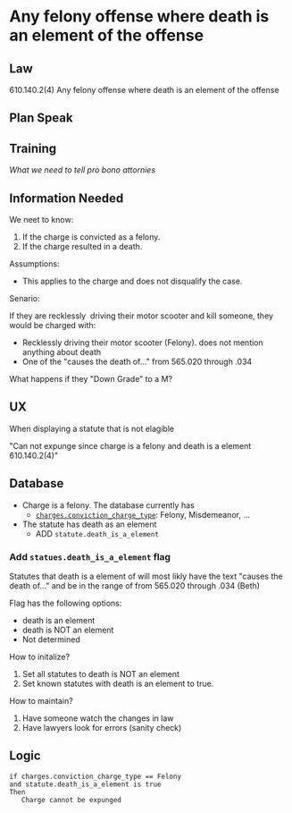 # Any felony offense where death is an element of the offense

## Law

610.140.2(4) Any felony offense where death is an element of the offense


## Plan Speak

## Training

*What we need to tell pro bono attornies* 


## Information Needed

We neet to know:

1. If the charge is convicted as a felony.
2. If the charge resulted in a death.  

Assumptions:

* This applies to the charge and does not disqualify the case.
  
Senario:

If they are recklessly  driving their motor scooter and kill someone, they would be charged with:
* Recklessly driving their motor scooter (Felony). does not mention anything about death
* One of the "causes the death of..." from 565.020 through .034

What happens if they "Down Grade" to a M?


## UX

When displaying a statute that is not elagible 

"Can not expunge since charge is a felony and death is a element 610.140.2(4)"

## Database

* Charge is a felony.  The database currently has 
   * [`charges.conviction_charge_type`](https://github.com/codeforkansascity/clear-my-record-law-codification/tree/main/database-elements): Felony, Misdemeanor, ...
* The statute has death as an element
   * ADD `statute.death_is_a_element`


### Add `statues.death_is_a_element` flag

Statutes that death is a element of will most likly have the text "causes the death of..." and be in the range of from 565.020 through .034 (Beth)

Flag has the following options:

* death is an element
* death is NOT an element
* Not determined

How to initalize?

1. Set all statutes to death is NOT an element
2. Set known statutes with death is an element to true.

How to maintain?

1. Have someone watch the changes in law
2. Have lawyers look for errors (sanity check)

## Logic

```
if charges.conviction_charge_type == Felony
and statute.death_is_a_element is true
Then
   Charge cannot be expunged
```

